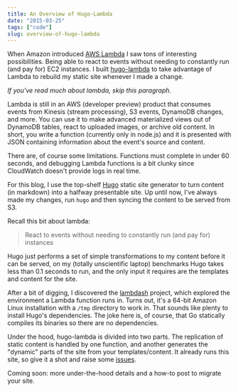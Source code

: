 ```yaml
---
title: An Overview of Hugo-Lambda
date: "2015-03-25"
tags: ["code"]
slug: overview-of-hugo-lambda
---
```


When Amazon introduced [AWS Lambda][lambda] I saw tons of interesting
possibilities. Being able to react to events without needing to constantly run
(and pay for) EC2 instances. I built [hugo-lambda][hugolambda] to take
advantage of Lambda to rebuild my static site whenever I made a change.

*If you've read much about lambda, skip this paragraph.*

Lambda is still in an AWS (developer preview) product that consumes events from
Kinesis (stream processing), S3 events, DynamoDB changes, and more. You can use
it to make advanced materialized views out of DynamoDB tables, react to
uploaded images, or archive old content. In short, you write a function
(currently only in node.js) and it is presented with JSON containing
information about the event's source and content.

There are, of course some limitations. Functions must complete in under 60
seconds, and debugging Lambda functions is a bit clunky since CloudWatch
doesn't provide logs in real time.

For this blog, I use the top-shelf [Hugo][hugo] static site generator to turn
content (in markdown) into a halfway presentable site. Up until now, I've
always made my changes, run `hugo` and then syncing the content to be served
from S3.

Recall this bit about lambda:

> React to events without needing to constantly run (and pay for) instances

Hugo just performs a set of simple transformations to my content before it can
be served, on my (totally unscientific laptop) benchmarks Hugo takes less than
0.1 seconds to run, and the only input it requires are the templates and
content for the site.

After a bit of digging, I discovered the [lambdash][lambdash] project, which
explored the environment a Lambda function runs in. Turns out, it's a 64-bit
Amazon Linux installation with a `/tmp` directory to work in. That sounds like
plenty to install Hugo's dependencies. The joke here is, of course, that Go
statically compiles its binaries so there are no dependencies.

Under the hood, hugo-lambda is divided into two parts. The replication of
static content is handled by one function, and another generates the "dynamic"
parts of the site from your templates/content. It already runs this site, so
give it a shot and raise some [issues][issues].

Coming soon: more under-the-hood details and a how-to post to migrate your
site.

[lambda]: https://aws.amazon.com/lambda/
[hugo]: http://gohugo.io/
[lambdash]: https://github.com/alestic/lambdash
[hugolambda]: https://github.com/ryansb/hugo-lambda
[issues]: https://github.com/ryansb/hugo-lambda/issues

